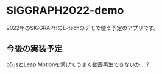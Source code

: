 # SIGGRAPH2022-demo
2022年のSIGGRAPHのE-techのデモで使う予定のアプリです。

## 今後の実装予定
p5.jsとLeap Motionを繋げてうまく動画再生できないか...？
